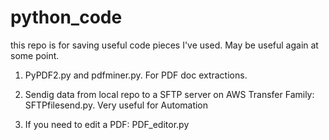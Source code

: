 # python_code
this repo is for saving useful code pieces I've used. May be useful again at some point.

1. PyPDF2.py and pdfminer.py. For PDF doc extractions. 

2. Sendig data from local repo to a SFTP server on AWS Transfer Family: SFTPfilesend.py. Very useful for Automation

3. If you need to edit a PDF: PDF_editor.py
